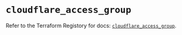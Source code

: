 # `cloudflare_access_group`

Refer to the Terraform Registory for docs: [`cloudflare_access_group`](https://www.terraform.io/docs/providers/cloudflare/r/access_group).
